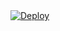 <!DOCTYPE html>
<html>
    <a
    href="https://heroku.com/deploy?template=https://github.com/mullaja/Fsubplusv2">
      <img src="https://www.herokucdn.com/deploy/button.svg" alt="Deploy">
    </a>
</html>

